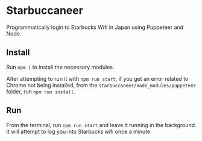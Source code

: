 # Starbuccaneer

Programmatically login to Starbucks Wifi in Japan using Puppeteer and Node.

## Install

Run `npm i` to install the necessary modules.

After attempting to run it with `npm run start`, if you get an error related to Chrome not being installed, from the `starbuccaneer/node_modules/puppeteer` folder, run `npm run install`.

## Run

From the terminal, run `npm run start` and leave it running in the background. It will attempt to log you into Starbucks wifi once a minute.